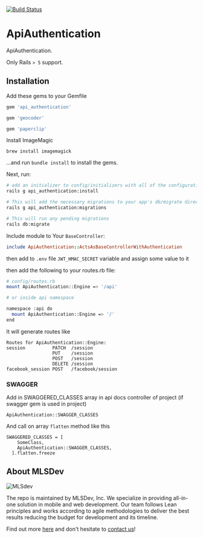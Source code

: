 [![Build Status](https://travis-ci.org/MLSDev/api_authentication.svg?branch=master)](https://travis-ci.org/MLSDev/api_authentication)

# ApiAuthentication

ApiAuthentication.

Only Rails `> 5` support.

## Installation

Add these gems to your Gemfile

``` ruby
gem 'api_authentication'

gem 'geocoder'

gem 'paperclip'
```

Install ImageMagic

```brew install imagemagick```

...and run `bundle install` to install the gems.

Next, run:

``` bash
# add an initializer to config/initializers with all of the configuration options
rails g api_authentication:install

# This will add the necessary migrations to your app's db/migrate directory
rails g api_authentication:migrations

# This will run any pending migrations
rails db:migrate
```

Include module to Your `BaseController`:

```ruby
include ApiAuthentication::ActsAsBaseControllerWithAuthentication
```

then add to `.env` file `JWT_HMAC_SECRET` variable and assign some value to it

then add the following to your routes.rb file:

``` bash
# config/routes.rb
mount ApiAuthentication::Engine => '/api'

# or inside api namespace

namespace :api do
  mount ApiAuthentication::Engine => '/'
end
```

It will generate routes like

```
Routes for ApiAuthentication::Engine:
session          PATCH  /session
                 PUT    /session
                 POST   /session
                 DELETE /session
facebook_session POST   /facebook/session
```

### SWAGGER

Add in SWAGGERED_CLASSES array in api docs controller of project (if swagger gem is used in project)

`ApiAuthentication::SWAGGER_CLASSES`

And call on array `flatten` method like this

```
SWAGGERED_CLASSES = [
    SomeClass,
    ApiAuthentication::SWAGGER_CLASSES,
  ].flatten.freeze
```

## About MLSDev

![MLSdev][logo]

The repo is maintained by MLSDev, Inc. We specialize in providing all-in-one solution in mobile and web development. Our team follows Lean principles and works according to agile methodologies to deliver the best results reducing the budget for development and its timeline.

Find out more [here][mlsdev] and don't hesitate to [contact us][contact]!

[mlsdev]:  https://mlsdev.com
[contact]: https://mlsdev.com/contact_us
[logo]:    https://raw.githubusercontent.com/MLSDev/development-standards/master/mlsdev-logo.png "Mlsdev"






